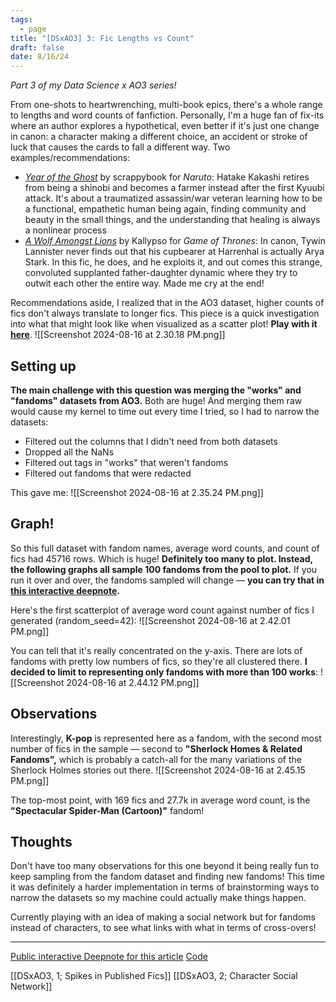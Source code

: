 ```yaml
---
tags:
  - page
title: "[DSxAO3] 3: Fic Lengths vs Count"
draft: false
date: 8/16/24
---
```

*Part 3 of my Data Science x AO3 series!* 

From one-shots to heartwrenching, multi-book epics, there's a whole range to lengths and word counts of fanfiction. Personally, I'm a huge fan of fix-its where an author explores a hypothetical, even better if it's just one change in canon: a character making a different choice, an accident or stroke of luck that causes the cards to fall a different way. Two examples/recommendations:
* [*Year of the Ghost*](https://archiveofourown.org/works/31142420/chapters/76953245) by scrappybook for *Naruto*: Hatake Kakashi retires from being a shinobi and becomes a farmer instead after the first Kyuubi attack. It's about a traumatized assassin/war veteran learning how to be a functional, empathetic human being again, finding community and beauty in the small things, and the understanding that healing is always a nonlinear process
* [*A Wolf Amongst Lions*](https://archiveofourown.org/works/15494880) by Kallypso for *Game of Thrones*: In canon, Tywin Lannister never finds out that his cupbearer at Harrenhal is actually Arya Stark. In this fic, he does, and he exploits it, and out comes this strange, convoluted supplanted father-daughter dynamic where they try to outwit each other the entire way. Made me cry at the end!

Recommendations aside, I realized that in the AO3 dataset, higher counts of fics don't always translate to longer fics. This piece is a quick investigation into what that might look like when visualized as a scatter plot! **Play with it [here](https://deepnote.com/workspace/ao3-cdb24469-2834-4827-96fb-17793ac7554f/project/AO3-x-NetworkX-ebe988dc-072f-4e99-a43e-95707726522c/notebook/AO3%3A%20fic%20lengths-d038f08f2cd04613a0e30b8df5daeeea)**.
![[Screenshot 2024-08-16 at 2.30.18 PM.png]]

## Setting up
**The main challenge with this question was merging the "works" and "fandoms" datasets from AO3.** Both are huge! And merging them raw would cause my kernel to time out every time I tried, so I had to narrow the datasets:
* Filtered out the columns that I didn't need from both datasets
* Dropped all the NaNs
* Filtered out tags in "works" that weren't fandoms
* Filtered out fandoms that were redacted

This gave me:
![[Screenshot 2024-08-16 at 2.35.24 PM.png]]

## Graph!
So this full dataset with fandom names, average word counts, and count of fics had 45716 rows. Which is huge! **Definitely too many to plot. Instead, the following graphs all sample 100 fandoms from the pool to plot.** If you run it over and over, the fandoms sampled will change — **you can try that in [this interactive deepnote](https://deepnote.com/workspace/ao3-cdb24469-2834-4827-96fb-17793ac7554f/project/AO3-x-NetworkX-ebe988dc-072f-4e99-a43e-95707726522c/notebook/AO3%3A%20fic%20lengths-d038f08f2cd04613a0e30b8df5daeeea).**

Here's the first scatterplot of average word count against number of fics I generated (random_seed=42):
![[Screenshot 2024-08-16 at 2.42.01 PM.png]]

You can tell that it's really concentrated on the y-axis. There are lots of fandoms with pretty low numbers of fics, so they're all clustered there. **I decided to limit to representing only fandoms with more than 100 works**:
![[Screenshot 2024-08-16 at 2.44.12 PM.png]]

## Observations
Interestingly, **K-pop** is represented here as a fandom, with the second most number of fics in the sample — second to **"Sherlock Homes & Related Fandoms",** which is probably a catch-all for the many variations of the Sherlock Holmes stories out there. 
![[Screenshot 2024-08-16 at 2.45.15 PM.png]]

The top-most point, with 169 fics and 27.7k in average word count, is the **"Spectacular Spider-Man (Cartoon)"** fandom!

## Thoughts
Don't have too many observations for this one beyond it being really fun to keep sampling from the fandom dataset and finding new fandoms! This time it was definitely a harder implementation in terms of brainstorming ways to narrow the datasets so my machine could actually make things happen. 

Currently playing with an idea of making a social network but for fandoms instead of characters, to see what links with what in terms of cross-overs!

----
[Public interactive Deepnote for this article](https://deepnote.com/workspace/ao3-cdb24469-2834-4827-96fb-17793ac7554f/project/AO3-x-NetworkX-ebe988dc-072f-4e99-a43e-95707726522c/notebook/AO3%3A%20fic%20lengths-d038f08f2cd04613a0e30b8df5daeeea)
[Code](https://github.com/joelleneyap/fandomstudies/blob/main/fic_length.ipynb)

[[DSxAO3, 1; Spikes in Published Fics]]
[[DSxAO3, 2; Character Social Network]]
